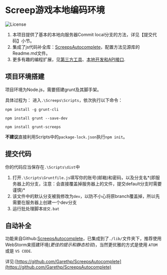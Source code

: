 
# Screep游戏本地编码环境
![License](https://img.shields.io/github/license/mashape/apistatus.svg?maxAge=2592000)

1. 本项目提供了基本的本地向服务器Commit local分支的方法，详见【提交代码】小节。
1. 集成了js代码补全库：[ScreepsAutocomplete](https://github.com/Garethp/ScreepsAutocomplete)，配置方法见源库的Readme.md文件。
1. 更多有趣的编程扩展，见[第三方工具](https://docs.screeps.com/third-party.html)、[本地开发和API接口](https://docs.screeps.com/commit.html).

## 项目环境搭建
项目环境为Node.js，需要搭建grunt及其脚手架。

具体过程为：
进入`.\Screeps\Scripts`，依次执行以下命令：

    npm install -g grunt-cli

    npm install grunt --save-dev

    npm install grunt-screeps

**不建议**直接利用Scripts中的`package-lock.json`执行`npm init`。

## 提交代码
你的代码应当保存在`.\Scripts\dist`中
1. 打开`.\Scripts\Gruntfile.js`填写你的账号(邮箱)和密码，以及分支名*(即服务器上的分支，注意：会直接覆盖掉服务器上的文件，提交default分支时需要谨慎)*
1. 该文件中的默认分支被我修改为`dev`，以防不小心将原branch覆盖掉，所以先需要在服务器上创建一个dev分支
1. 运行批处理脚本`提交.bat`


## 自动补全
功能来自Github:[ScreepsAutocomplete](https://github.com/Garethp/ScreepsAutocomplete)，已集成到了`./lib/`文件夹下，推荐使用WebStorm来搭建环境(*更佳的提示和静态检验*)，当然更优雅的方式是使用 `ATOM` 或是 `VS CODE`.

详见:[https://github.com/Garethp/ScreepsAutocomplete](https://github.com/Garethp/ScreepsAutocomplete)
